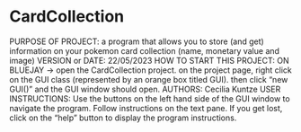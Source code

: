# CardCollection
PURPOSE OF PROJECT: a program that allows you to store (and get) information on your pokemon card collection (name, monetary value and image)
VERSION or DATE: 22/05/2023
HOW TO START THIS PROJECT: ON BLUEJAY → open the CardCollection project. on the project page, right click on the GUI class (represented by an orange box titled GUI). then click “new GUI()” and the GUI window should open.
AUTHORS: Cecilia Kuntze
USER INSTRUCTIONS: Use the buttons on the left hand side of the GUI window to navigate the program. Follow instructions on the text pane. If you get lost, click on the “help” button to display the program instructions.
